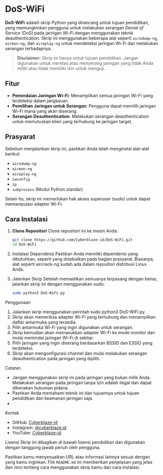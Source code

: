 # DoS-WiFi

**DoS-WiFi** adalah skrip Python yang dirancang untuk tujuan pendidikan, yang memungkinkan pengguna untuk melakukan serangan *Denial of Service* (DoS) pada jaringan Wi-Fi dengan menggunakan teknik deauthentication. Skrip ini menggunakan beberapa alat seperti `airodump-ng`, `airmon-ng`, dan `aireplay-ng` untuk mendeteksi jaringan Wi-Fi dan melakukan serangan terhadapnya.

> **Disclaimer:** Skrip ini hanya untuk tujuan pendidikan. Jangan digunakan untuk meretas atau menyerang jaringan yang tidak Anda miliki atau tidak memiliki izin untuk menguji.

## Fitur
- **Pemindaian Jaringan Wi-Fi**: Menampilkan semua jaringan Wi-Fi yang terdeteksi dalam jangkauan.
- **Pemilihan Jaringan untuk Serangan**: Pengguna dapat memilih jaringan Wi-Fi mana yang akan diserang.
- **Serangan Deauthentication**: Melakukan serangan deauthentication untuk memutuskan klien yang terhubung ke jaringan target.

## Prasyarat
Sebelum menjalankan skrip ini, pastikan Anda telah menginstal alat-alat berikut:
- `airodump-ng`
- `airmon-ng`
- `aireplay-ng`
- `iwconfig`
- `ip`
- `subprocess` (Modul Python standar)

Selain itu, skrip ini memerlukan hak akses superuser (sudo) untuk dapat memanipulasi adapter Wi-Fi.

## Cara Instalasi
1. **Clone Repositori**
   Clone repositori ini ke mesin Anda:
   ```bash
   git clone https://github.com/Cyberblaze-id/DoS-WiFi.git
   cd DoS-WiFi
2. Instalasi Dependensi Pastikan Anda memiliki dependensi yang dibutuhkan, seperti yang disebutkan pada bagian prasyarat. Biasanya, alat seperti aircrack-ng sudah ada dalam repositori distribusi Linux Anda.

3. Jalankan Skrip Setelah memastikan semuanya terpasang dengan benar, jalankan skrip ini dengan menggunakan sudo:
   ```bash
   sudo python3 DoS-WiFi.py

Penggunaan
1. Jalankan skrip menggunakan perintah sudo python3 DoS-WiFi.py.
2. Skrip akan memeriksa adapter Wi-Fi yang terhubung dan menampilkan daftar antarmuka yang tersedia.
3. Pilih antarmuka Wi-Fi yang ingin digunakan untuk serangan.
4. Skrip kemudian akan memasukkan adapter Wi-Fi ke mode monitor dan mulai memindai jaringan Wi-Fi di sekitar.
5. Pilih jaringan yang ingin diserang berdasarkan BSSID dan ESSID yang terdeteksi.
6. Skrip akan mengonfigurasi channel dan mulai melakukan serangan deauthentication pada jaringan yang dipilih.

Catatan
- Jangan menggunakan skrip ini pada jaringan yang bukan milik Anda. Melakukan serangan pada jaringan tanpa izin adalah ilegal dan dapat dikenakan hukuman pidana.
- Pastikan Anda memahami teknik ini dan tujuannya untuk tujuan pendidikan dan keamanan jaringan saja.
- 
Kontak
- GitHub: [Cyberblaze-id](https://github.com/Cyberblaze-id)
- Instagram: [@cyberblaze.id](https://www.instagram.com/cyberblaze.id/)
- YouTube: [Cyberblaze-id](https://www.youtube.com/@cyberblaze-id)
  
Lisensi
Skrip ini dibagikan di bawah lisensi pendidikan dan digunakan dengan tanggung jawab penuh oleh pengguna.

Pastikan kamu menyesuaikan URL atau informasi lainnya sesuai dengan yang kamu inginkan. File `README.md` ini memberikan penjelasan yang jelas dan rinci tentang cara menggunakan skrip kamu dan cara instalasi.

